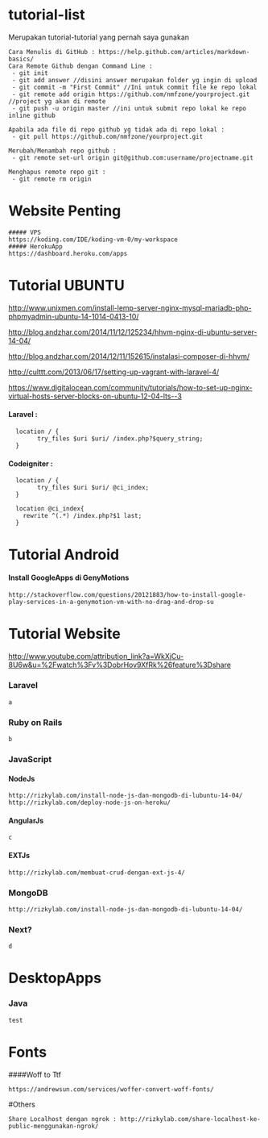 # tutorial-list
Merupakan tutorial-tutorial yang pernah saya gunakan

```
Cara Menulis di GitHub : https://help.github.com/articles/markdown-basics/
Cara Remote Github dengan Command Line :
 - git init
 - git add answer //disini answer merupakan folder yg ingin di upload
 - git commit -m "First Commit" //Ini untuk commit file ke repo lokal
 - git remote add origin https://github.com/nmfzone/yourproject.git //project yg akan di remote
 - git push -u origin master //ini untuk submit repo lokal ke repo inline github

Apabila ada file di repo github yg tidak ada di repo lokal :
 - git pull https://github.com/nmfzone/yourproject.git

Merubah/Menambah repo github :
 - git remote set-url origin git@github.com:username/projectname.git
 
Menghapus remote repo git :
 - git remote rm origin
```

# Website Penting
```
##### VPS
https://koding.com/IDE/koding-vm-0/my-workspace
##### HerokuApp
https://dashboard.heroku.com/apps
```

# Tutorial UBUNTU

http://www.unixmen.com/install-lemp-server-nginx-mysql-mariadb-php-phpmyadmin-ubuntu-14-1014-0413-10/

http://blog.andzhar.com/2014/11/12/125234/hhvm-nginx-di-ubuntu-server-14-04/

http://blog.andzhar.com/2014/12/11/152615/instalasi-composer-di-hhvm/

http://culttt.com/2013/06/17/setting-up-vagrant-with-laravel-4/

https://www.digitalocean.com/community/tutorials/how-to-set-up-nginx-virtual-hosts-server-blocks-on-ubuntu-12-04-lts--3

#### Laravel :
```
  location / {
        try_files $uri $uri/ /index.php?$query_string;
  }
```

#### Codeigniter :
```
  location / {
        try_files $uri $uri/ @ci_index;
  }
  
  location @ci_index{
	rewrite ^(.*) /index.php?$1 last;
  }
```

# Tutorial Android
#### Install GoogleApps di GenyMotions
```
http://stackoverflow.com/questions/20121883/how-to-install-google-play-services-in-a-genymotion-vm-with-no-drag-and-drop-su
```

# Tutorial Website
http://www.youtube.com/attribution_link?a=WkXjCu-8U6w&u=%2Fwatch%3Fv%3DobrHov9XfRk%26feature%3Dshare
### Laravel
```
a
```
### Ruby on Rails
```
b
```
### JavaScript
#### NodeJs
```
http://rizkylab.com/install-node-js-dan-mongodb-di-lubuntu-14-04/
http://rizkylab.com/deploy-node-js-on-heroku/
```
#### AngularJs
```
c
```
#### EXTJs
```
http://rizkylab.com/membuat-crud-dengan-ext-js-4/
```
### MongoDB
```
http://rizkylab.com/install-node-js-dan-mongodb-di-lubuntu-14-04/
```
### Next? 
```
d
```

# DesktopApps
### Java
```
test
```

# Fonts
####Woff to Ttf
```
https://andrewsun.com/services/woffer-convert-woff-fonts/
```

#Others
```
Share Localhost dengan ngrok : http://rizkylab.com/share-localhost-ke-public-menggunakan-ngrok/
```

